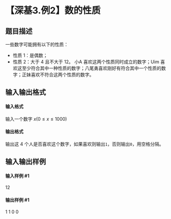 
# 【深基3.例2】数的性质
## 题目描述
一些数字可能拥有以下的性质：
- 性质 1：是偶数；
- 性质 2：大于 4 且不大于 12。
小A 喜欢这两个性质同时成立的数字；Uim 喜欢这至少符合其中一种性质的数字；八尾勇喜欢刚好有符合其中一个性质的数字；正妹喜欢不符合这两个性质的数字。
## 输入输出格式
#### 输入格式

输入一个数字 $x(0\le x \le 1000)$
#### 输出格式

输出这 4 个人是否喜欢这个数字，如果喜欢则输出`1`，否则输出`0`，用空格分隔。
## 输入输出样例
#### 输入样例 #1
12
#### 输出样例 #1
1 1 0 0
